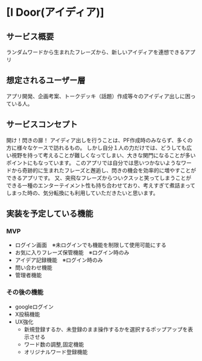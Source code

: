 # [I Door(アイディア)]

## サービス概要
ランダムワードから生まれたフレーズから、新しいアイディアを連想できるアプリ

## 想定されるユーザー層
アプリ開発、企画考案、トークデッキ（話題）作成等々のアイディア出しに困っている人。

## サービスコンセプト
開け！閃きの扉！ 
アイディア出しを行うことは、PF作成時のみならず、多くの方に様々なケースで訪れるもの。
しかし自分１人の力だけでは、どうしても広い視野を持って考えることが難しくなってしまい、大きな関門になることが多いポイントにもなっています。
このアプリでは自分では思いつかないようなワードから奇跡的に生まれたフレーズと邂逅し、閃きの機会を効率的に増やすことができるアプリです。
又、突飛なフレーズからついクスッと笑ってしまうことができる一種のエンターテイメント性も持ち合わせており、考えすぎて煮詰まってしまった時の、気分転換にも利用していただきたいと思います。

## 実装を予定している機能
### MVP
* ログイン画面　※未ログインでも機能を制限して使用可能にする
* お気に入りフレーズ保管機能　※ログイン時のみ
* アイデア記録機能　※ログイン時のみ
* 問い合わせ機能
* 管理者機能

### その後の機能
* googleログイン
* X投稿機能
* UX強化
  * 新規登録するか、未登録のまま操作するかを選択するポップアップを表示させる
  * ワード数の調整,固定機能
  * オリジナルワード登録機能
